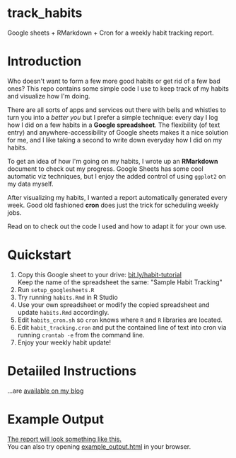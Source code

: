 # track_habits
Google sheets + RMarkdown + Cron for a weekly habit tracking report.

# Introduction
Who doesn't want to form a few more good habits or get rid of a few bad ones?
This repo contains some simple code I use to keep track of my habits and visualize how I'm doing.

There are all sorts of apps and services out there with bells and whistles to turn you into a *better you* but I prefer a simple technique: every day I log how I did on a few habits in a **Google spreadsheet**.
The flexibility (of text entry) and anywhere-accessibility of Google sheets makes it a nice solution for me, and I like taking a second to write down everyday how I did on my habits.

To get an idea of how I'm going on my habits, I wrote up an **RMarkdown** document to check out my progress.
Google Sheets has some cool automatic viz techniques, but I enjoy the added control of using `ggplot2` on my data myself.

After visualizing my habits, I wanted a report automatically generated every week.
Good old fashioned **cron** does just the trick for scheduling weekly jobs.

Read on to check out the code I used and how to adapt it for your own use.

# Quickstart

1. Copy this Google sheet to your drive: [bit.ly/habit-tutorial](bit.ly/habit-tutorial)  
    Keep the name of the spreadsheet the same: "Sample Habit Tracking"
2. Run `setup_googlesheets.R`
3. Try running `habits.Rmd` in R Studio
4. Use your own spreadsheet or modify the copied spreadsheet and update `habits.Rmd` accordingly.
5. Edit `habits_cron.sh` so `cron` knows where `R` and `R` libraries are located.
6. Edit `habit_tracking.cron` and put the contained line of text into cron via running `crontab -e` from the command line.
7. Enjoy your weekly habit update!

# Detaiiled Instructions

...are [available on my blog](http://relevantmisc.com/r/2017/02/26/habits-r/)

# Example Output
[The report will look something like this.](example_output.md)  
You can also try opening [example_output.html](example_output.html) in your browser.
